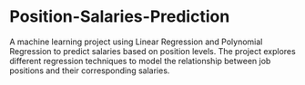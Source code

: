 # Position-Salaries-Prediction
A machine learning project using Linear Regression and Polynomial Regression to predict salaries based on position levels. The project explores different regression techniques to model the relationship between job positions and their corresponding salaries.
